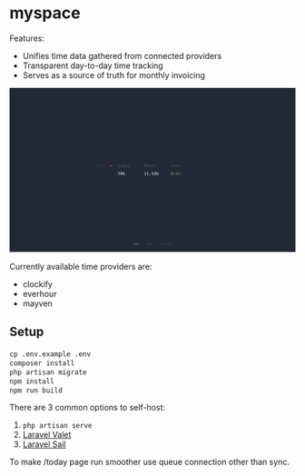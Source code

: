 # myspace

Features:
- Unifies time data gathered from connected providers
- Transparent day-to-day time tracking
- Serves as a source of truth for monthly invoicing

<img src="readme.gif" alt="drawing" style="width:800px;"/>

Currently available time providers are:
- clockify
- everhour
- mayven

## Setup

```
cp .env.example .env
composer install
php artisan migrate
npm install
npm run build
```

There are 3 common options to self-host:
1. `php artisan serve` 
2. [Laravel Valet](https://laravel.com/docs/11.x/valet)
3. [Laravel Sail](https://laravel.com/docs/11.x/sail)

To make /today page run smoother use queue connection other than sync.
